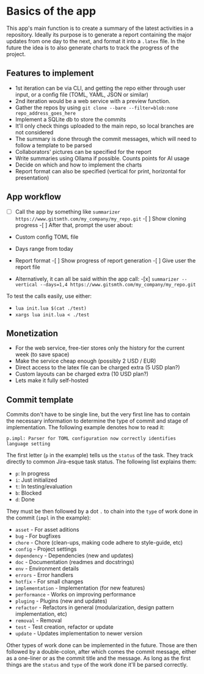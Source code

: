 # Basics of the app

This app's main function is to create a summary of the latest activities in a repository. Ideally its purpose is to generate a report containing the major updates from one day to the next, and format it into a `.latex` file. In the future the idea is to also generate charts to track the progress of the project.

## Features to implement

- 1st iteration can be via CLI, and getting the repo either through user input, or a config file (TOML, YAML, JSON or similar)
- 2nd iteration would be a web service with a preview function.
- Gather the repos by using `git clone --bare --filter=blob:none repo_address_goes_here`
- Implement a SQLite db to store the commits
- It'll only check things uploaded to the main repo, so local branches are not considered
- The summary is done through the commit messages, which will need to follow a template to be parsed
- Collaborators' pictures can be specified for the report
- Write summaries using Ollama if possible. Counts points for AI usage
- Decide on which and how to implement the charts
- Report format can also be specified (vertical for print, horizontal for presentation)

## App workflow

-[ ] Call the app by something like `summarizer https://www.gitsmth.com/my_company/my_repo.git` -[ ] Show cloning progress -[ ] After that, prompt the user about:

- Custom config TOML file
- Days range from today
- Report format -[ ] Show progress of report generation -[ ] Give user the report file

- Alternatively, it can all be said within the app call: -[x] `summarizer --vertical --days=1,4 https://www.gitsmth.com/my_company/my_repo.git`

To test the calls easily, use either:

- `lua init.lua $(cat ./test)`
- `xargs lua init.lua < ./test`

## Monetization

- For the web service, free-tier stores only the history for the current week (to save space)
- Make the service cheap enough (possibly 2 USD / EUR)
- Direct access to the latex file can be charged extra (5 USD plan?)
- Custom layouts can be charged extra (10 USD plan?)
- Lets make it fully self-hosted

## Commit template

Commits don't have to be single line, but the very first line has to contain the necessary information to determine the type of commit and stage of implementation. The following example denotes how to read it:

`p.impl: Parser for TOML configuration now correctly identifies language setting`

The first letter (`p` in the example) tells us the `status` of the task. They track directly to common Jira-esque task status. The following list explains them:

- `p`: In progress
- `i`: Just initialized
- `t`: In testing/evaluation
- `b`: Blocked
- `d`: Done

They must be then followed by a dot `.` to chain into the `type` of work done in the commit (`impl` in the example):

- `asset` - For asset aditions
- `bug` - For bugfixes
- `chore` - Chore (clean-ups, making code adhere to style-guide, etc)
- `config` - Project settings
- `dependency` - Dependencies (new and updates)
- `doc` - Documentation (readmes and docstrings)
- `env` - Environment details
- `errors` - Error handlers
- `hotfix` - For small changes
- `implementation` - Implementation (for new features)
- `performance` - Works on improving performance
- `pluging` - Plugins (new and updates)
- `refactor` - Refactors in general (modularization, design pattern implementation, etc)
- `removal` - Removal
- `test` - Test creation, refactor or update
- `update` - Updates implementation to newer version

Other types of work done can be implemented in the future. Those are then followed by a double-colon, after which comes the commit message, either as a one-liner or as the commit title and the message. As long as the first things are the `status` and `type` of the work done it'll be parsed correctly.
